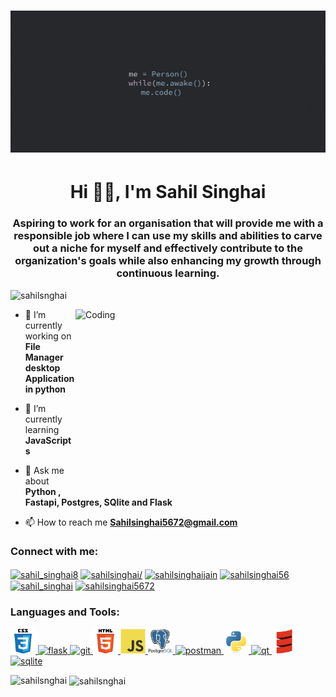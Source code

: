 <!-- [![MasterHead](https://c4.wallpaperflare.com/wallpaper/456/996/977/funny-coding-humor-technics-wallpaper-preview.jpg)](https://sahilsnghai.io) -->
<!-- ![logo](https://github.com/sahilsnghai/sahilsnghai/blob/main/code.jpg) -->
<!-- <img align="right" alt="Coding" width="400" height="300" src="(https://www.icegif.com/wp-content/uploads/icegif-6438.gif)">(https://sahilsnghai.io) -->
<h1 align="center" width="400" height="300"> <img  alt="Coding"  src='https://github.com/sahilsnghai/sahilsnghai/blob/main/code.jpg'></h1>
<h1 align="center">Hi 🍔👀, I'm Sahil Singhai</h1>
<h3 align="center">Aspiring to work for an organisation that will provide me with a responsible job where I can use my skills and abilities to carve out a niche for myself and effectively contribute to the organization's goals while also enhancing my growth through continuous learning.</h3>
<p align="left"> <img src="https://komarev.com/ghpvc/?username=sahilsnghai&label=Profile%20views&color=0e75b6&style=flat" alt="sahilsnghai" /> </p>

<img align="right" alt="Coding" width="400" height="300" src="https://media4.giphy.com/media/HscDLzkO8EOTmgkhQP/giphy.gif?cid=790b761172d68e296ad44731bcc867c6cbf74b6156d044eb&rid=giphy.gif&ct=g">

- 🔭 I’m currently working on **File Manager desktop Application in python**

- 🌱 I’m currently learning **JavaScripts**

- 💬 Ask me about **Python , Fastapi, Postgres, SQlite and Flask**

- 📫 How to reach me **Sahilsinghai5672@gmail.com**


<h3 align="left">Connect with me:</h3>
<p align="left">
<a href="https://twitter.com/sahil_singhai8" target="blank"><img align="center" src="https://raw.githubusercontent.com/rahuldkjain/github-profile-readme-generator/master/src/images/icons/Social/twitter.svg" alt="sahil_singhai8" height="30" width="40" /></a>
<a href="https://linkedin.com/in/sahilsinghai/" target="blank"><img align="center" src="https://raw.githubusercontent.com/rahuldkjain/github-profile-readme-generator/master/src/images/icons/Social/linked-in-alt.svg" alt="sahilsinghai/" height="30" width="40" /></a>
<a href="https://kaggle.com/sahilsinghaijain" target="blank"><img align="center" src="https://raw.githubusercontent.com/rahuldkjain/github-profile-readme-generator/master/src/images/icons/Social/kaggle.svg" alt="sahilsinghaijain" height="30" width="40" /></a>
<a href="https://www.codechef.com/users/sahilsinghai56" target="blank"><img align="center" src="https://cdn.jsdelivr.net/npm/simple-icons@3.1.0/icons/codechef.svg" alt="sahilsinghai56" height="30" width="40" /></a>
<a href="https://www.leetcode.com/sahil_singhai" target="blank"><img align="center" src="https://raw.githubusercontent.com/rahuldkjain/github-profile-readme-generator/master/src/images/icons/Social/leet-code.svg" alt="sahil_singhai" height="30" width="40" /></a>
<a href="https://www.hackerearth.com/sahilsinghai5672" target="blank"><img align="center" src="https://raw.githubusercontent.com/rahuldkjain/github-profile-readme-generator/master/src/images/icons/Social/hackerearth.svg" alt="sahilsinghai5672" height="30" width="40" /></a>
</p>

<h3 align="left">Languages and Tools:</h3>
<p align="left"> <a href="https://www.w3schools.com/css/" target="_blank" rel="noreferrer"> <img src="https://raw.githubusercontent.com/devicons/devicon/master/icons/css3/css3-original-wordmark.svg" alt="css3" width="40" height="40"/> </a> <a href="https://flask.palletsprojects.com/" target="_blank" rel="noreferrer"> <img src="https://www.vectorlogo.zone/logos/pocoo_flask/pocoo_flask-icon.svg" alt="flask" width="40" height="40"/> </a> <a href="https://git-scm.com/" target="_blank" rel="noreferrer"> <img src="https://www.vectorlogo.zone/logos/git-scm/git-scm-icon.svg" alt="git" width="40" height="40"/> </a> <a href="https://www.w3.org/html/" target="_blank" rel="noreferrer"> <img src="https://raw.githubusercontent.com/devicons/devicon/master/icons/html5/html5-original-wordmark.svg" alt="html5" width="40" height="40"/> </a> <a href="https://developer.mozilla.org/en-US/docs/Web/JavaScript" target="_blank" rel="noreferrer"> <img src="https://raw.githubusercontent.com/devicons/devicon/master/icons/javascript/javascript-original.svg" alt="javascript" width="40" height="40"/> </a> <a href="https://www.postgresql.org" target="_blank" rel="noreferrer"> <img src="https://raw.githubusercontent.com/devicons/devicon/master/icons/postgresql/postgresql-original-wordmark.svg" alt="postgresql" width="40" height="40"/> </a> <a href="https://postman.com" target="_blank" rel="noreferrer"> <img src="https://www.vectorlogo.zone/logos/getpostman/getpostman-icon.svg" alt="postman" width="40" height="40"/> </a> <a href="https://www.python.org" target="_blank" rel="noreferrer"> <img src="https://raw.githubusercontent.com/devicons/devicon/master/icons/python/python-original.svg" alt="python" width="40" height="40"/> </a> <a href="https://www.qt.io/" target="_blank" rel="noreferrer"> <img src="https://upload.wikimedia.org/wikipedia/commons/0/0b/Qt_logo_2016.svg" alt="qt" width="40" height="40"/> </a> <a href="https://www.scala-lang.org" target="_blank" rel="noreferrer"> <img src="https://raw.githubusercontent.com/devicons/devicon/master/icons/scala/scala-original.svg" alt="scala" width="40" height="40"/> </a> <a href="https://www.sqlite.org/" target="_blank" rel="noreferrer"> <img src="https://www.vectorlogo.zone/logos/sqlite/sqlite-icon.svg" alt="sqlite" width="40" height="40"/> </a> </p>

<p><img align="left" src="https://github-readme-stats.vercel.app/api/top-langs?username=sahilsnghai&show_icons=true&locale=en&layout=compact" alt="sahilsnghai" /></p>

<p>&nbsp;<img align="center" src="https://github-readme-stats.vercel.app/api?username=sahilsnghai&show_icons=true&locale=en" alt="sahilsnghai" /></p>
